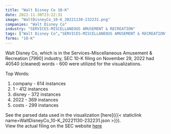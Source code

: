 ```yaml
---
title: "Walt Disney Co 10-K"
date: 2022-11-30T23:22:31
image: "WaltDisneyCo_10-K_20221130-232231.png"
companies: "Walt Disney Co"
industry: "SERVICES-MISCELLANEOUS AMUSEMENT & RECREATION"
tags: ["Walt Disney Co","SERVICES-MISCELLANEOUS AMUSEMENT & RECREATION","11-29-2022","10-K"]
forms: "10-K"
---
```

Walt Disney Co, which is in the Services-Miscellaneous Amusement & Recreation [7990] industry, SEC 10-K filing on November 29, 2022 had 40540 (cleaned) words - 600 were utilized for the visualizations.

Top Words:
1. company - 614 instances
2. 1 - 412 instances
3. disney - 372 instances
4. 2022 - 369 instances
5. costs - 299 instances


See the parsed data used in the visualization [here]({{< staticlink name=WaltDisneyCo_10-K_20221130-232231.json >}}).  
View the actual filing on the SEC website [here](https://www.sec.gov/Archives/edgar/data/1744489/0001744489-22-000213.txt)